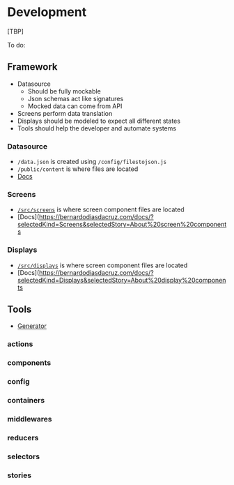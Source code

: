 # Development

[TBP]

To do:

## Framework

- Datasource
  - Should be fully mockable
  - Json schemas act like signatures
  - Mocked data can come from API
- Screens perform data translation
- Displays should be modeled to expect all different states
- Tools should help the developer and automate systems

### Datasource

- `/data.json` is created using `/config/filestojson.js`
- `/public/content` is where files are located
- [Docs](https://bernardodiasdacruz.com/docs/?selectedKind=Getting%20started&selectedStory=Content%20instructions)

### Screens

- [`/src/screens`](https://github.com/bernardodiasc/bernardodiasc.github.io/tree/develop/src/screens/) is where screen component files are located
- [Docs](https://bernardodiasdacruz.com/docs/?selectedKind=Screens&selectedStory=About%20screen%20components

### Displays

- [`/src/displays`](https://github.com/bernardodiasc/bernardodiasc.github.io/tree/develop/src/displays/) is where screen component files are located
- [Docs](https://bernardodiasdacruz.com/docs/?selectedKind=Displays&selectedStory=About%20display%20components

## Tools

- [Generator](https://github.com/bernardodiasc/bernardodiasc.github.io/blob/develop/src/config/contentGenerator.js)

### actions
### components
### config
### containers
### middlewares
### reducers
### selectors
### stories
